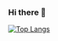 ### Hi there 👋

[![Top Langs](https://github-readme-stats.vercel.app/api/top-langs/?username=SahilJindal1&layout=compact)](https://github.com/anuraghazra/github-readme-stats)

<!--
**SahilJindal1/SahilJindal1** is a ✨ _special_ ✨ repository because its `README.md` (this file) appears on your GitHub profile.

Here are some ideas to get you started:

- 🔭 I’m currently working on ...
- 🌱 I’m currently learning ...
- 👯 I’m looking to collaborate on ...
- 🤔 I’m looking for help with ...
- 💬 Ask me about ...
- 📫 How to reach me: ...
- 😄 Pronouns: ...
- ⚡ Fun fact: ...
-->
